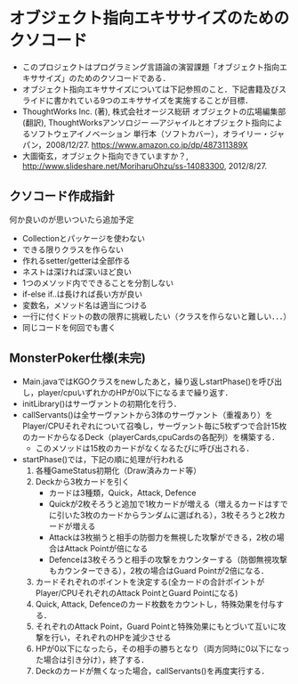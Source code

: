 # オブジェクト指向エキササイズのためのクソコード
- このプロジェクトはプログラミング言語論の演習課題「オブジェクト指向エキササイズ」のためのクソコードである．
- オブジェクト指向エキササイズについては下記参照のこと．下記書籍及びスライドに書かれている9つのエキササイズを実施することが目標．
 - ThoughtWorks Inc. (著), 株式会社オージス総研 オブジェクトの広場編集部 (翻訳), ThoughtWorksアンソロジー ―アジャイルとオブジェクト指向によるソフトウェアイノベーション 単行本（ソフトカバー），オライリー・ジャパン，2008/12/27. https://www.amazon.co.jp/dp/487311389X
 - 大圖衛玄，オブジェクト指向できていますか？, http://www.slideshare.net/MoriharuOhzu/ss-14083300, 2012/8/27.

## クソコード作成指針
何か良いのが思いついたら追加予定
- Collectionとパッケージを使わない
- できる限りクラスを作らない
- 作れるsetter/getterは全部作る
- ネストは深ければ深いほど良い
- 1つのメソッド内でできることを分割しない
- if-else if..は長ければ長い方が良い
- 変数名，メソッド名は適当につける
- 一行に付くドットの数の限界に挑戦したい（クラスを作らないと難しい．．．）
- 同じコードを何回でも書く

## MonsterPoker仕様(未完)
- Main.javaではKGOクラスをnewしたあと，繰り返しstartPhase()を呼び出し，player/cpuいずれかのHPが0以下になるまで繰り返す．
- initLibrary()はサーヴァントの初期化を行う．
- callServants()は全サーヴァントから3体のサーヴァント（重複あり）をPlayer/CPUそれぞれについて召喚し，サーヴァント毎に5枚ずつで合計15枚のカードからなるDeck（playerCards,cpuCardsの各配列）を構築する．
  - このメソッドは15枚のカードがなくなるたびに呼び出される．
- startPhase()では，下記の順に処理が行われる
  1. 各種GameStatus初期化（Draw済みカード等）
  1. Deckから3枚カードを引く
     - カードは3種類，Quick，Attack, Defence
     - Quickが2枚そろうと追加で1枚カードが増える（増えるカードはすでに引いた3枚のカードからランダムに選ばれる），3枚そろうと2枚カードが増える
     - Attackは3枚揃うと相手の防御力を無視した攻撃ができる，2枚の場合はAttack Pointが倍になる
     - Defenceは3枚そろうと相手の攻撃をカウンターする（防御無視攻撃もカウンターできる），2枚の場合はGuard Pointが2倍になる．
  1. カードそれぞれのポイントを決定する(全カードの合計ポイントがPlayer/CPUそれぞれのAttack PointとGuard Pointになる)
  1. Quick, Attack, Defenceのカード枚数をカウントし，特殊効果を付与する．
  1. それぞれのAttack Point，Guard Pointと特殊効果にもとづいて互いに攻撃を行い，それぞれのHPを減少させる
  1. HPが0以下になったら，その相手の勝ちとなり（両方同時に0以下になった場合は引き分け），終了する．
  1. Deckのカードが無くなった場合，callServants()を再度実行する．
